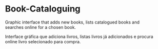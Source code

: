 # Book-Cataloguing
Graphic interface that adds new books, lists catalogued books and searches online for a chosen book.

Interface gráfica que adiciona livros, listas livros já adicionados e procura online livro selecionado para compra.
